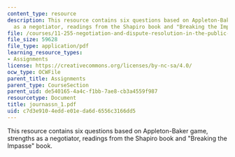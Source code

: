 ```yaml
---
content_type: resource
description: This resource contains six questions based on Appleton-Baker game, strengths
  as a negotiator, readings from the Shapiro book and "Breaking the Impasse" book.
file: /courses/11-255-negotiation-and-dispute-resolution-in-the-public-sector-spring-2005/c7d3e9104edde01eda6d6556c3166dd5_journassn_1.pdf
file_size: 59628
file_type: application/pdf
learning_resource_types:
- Assignments
license: https://creativecommons.org/licenses/by-nc-sa/4.0/
ocw_type: OCWFile
parent_title: Assignments
parent_type: CourseSection
parent_uid: de540165-4a4c-f1bb-7ae8-cb3a4559f987
resourcetype: Document
title: journassn_1.pdf
uid: c7d3e910-4edd-e01e-da6d-6556c3166dd5
---
```

This resource contains six questions based on Appleton-Baker game, strengths as a negotiator, readings from the Shapiro book and "Breaking the Impasse" book.